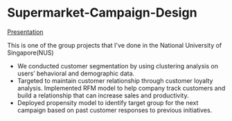 # Supermarket-Campaign-Design

[Presentation](https://github.com/Emmalamlfz/Supermarket-Campaign-Design/blob/main/FinalReport.pdf)

This is one of the group projects that I've done in the National University of Singapore(NUS)
* We conducted customer segmentation by using clustering analysis on users’ behavioral and demographic data.
* Targeted to maintain customer relationship through customer loyalty analysis. Implemented RFM model to help company track customers and build a relationship that can increase sales and productivity.
* Deployed propensity model to identify target group for the next campaign based on past customer responses to previous initiatives.

